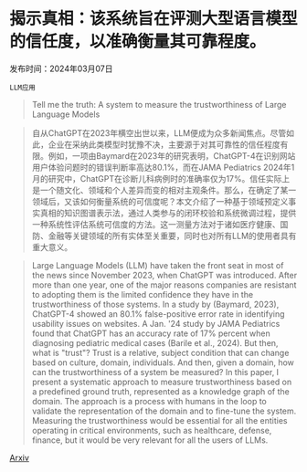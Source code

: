 # 揭示真相：该系统旨在评测大型语言模型的信任度，以准确衡量其可靠程度。

发布时间：2024年03月07日

`LLM应用`

> Tell me the truth: A system to measure the trustworthiness of Large Language Models

> 自从ChatGPT在2023年横空出世以来，LLM便成为众多新闻焦点。尽管如此，企业在采纳此类模型时犹豫不决，主要源于对其可靠性的信任程度有限。例如，一项由Baymard在2023年的研究表明，ChatGPT-4在识别网站用户体验问题时的错误判断率高达80.1%，而在JAMA Pediatrics 2024年1月的研究中，ChatGPT在诊断儿科病例时的准确率仅为17%。信任实际上是一个随文化、领域和个人差异而变的相对主观条件。那么，在确定了某一领域后，又该如何衡量系统的可信度呢？本文介绍了一种基于领域预定义事实真相的知识图谱表示法，通过人类参与的闭环校验和系统微调过程，提供一种系统性评估系统可信度的方法。这一测量方法对于诸如医疗健康、国防、金融等关键领域的所有实体至关重要，同时也对所有LLM的使用者具有重大意义。

> Large Language Models (LLM) have taken the front seat in most of the news since November 2023, when ChatGPT was introduced. After more than one year, one of the major reasons companies are resistant to adopting them is the limited confidence they have in the trustworthiness of those systems. In a study by (Baymard, 2023), ChatGPT-4 showed an 80.1% false-positive error rate in identifying usability issues on websites. A Jan. '24 study by JAMA Pediatrics found that ChatGPT has an accuracy rate of 17% percent when diagnosing pediatric medical cases (Barile et al., 2024). But then, what is "trust"? Trust is a relative, subject condition that can change based on culture, domain, individuals. And then, given a domain, how can the trustworthiness of a system be measured? In this paper, I present a systematic approach to measure trustworthiness based on a predefined ground truth, represented as a knowledge graph of the domain. The approach is a process with humans in the loop to validate the representation of the domain and to fine-tune the system.
  Measuring the trustworthiness would be essential for all the entities operating in critical environments, such as healthcare, defense, finance, but it would be very relevant for all the users of LLMs.

[Arxiv](https://arxiv.org/abs/2403.04964)